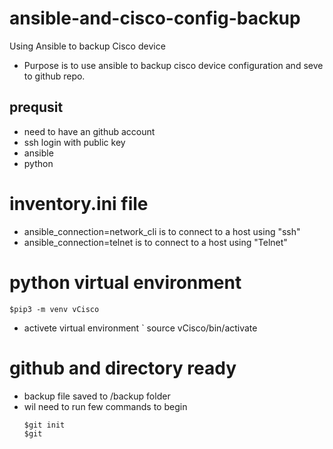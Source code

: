 # ansible-and-cisco-config-backup
Using Ansible to backup Cisco device
- Purpose is to use ansible to backup cisco device configuration and seve to github repo.
## prequsit
  - need to have an github account
  - ssh login with public key
  - ansible
  - python
# inventory.ini file
- ansible_connection=network_cli  is to connect to a host using "ssh"
- ansible_connection=telnet  is to connect to a host using "Telnet"
# python virtual environment
~~~
$pip3 -m venv vCisco
~~~
- activete virtual environment
  ` source vCisco/bin/activate
  
# github and directory ready
* backup file saved to <directoty>/backup folder
* wil need to run few commands to begin
  ~~~
  $git init
  $git 
